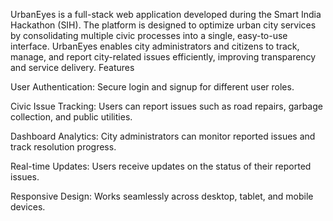 UrbanEyes is a full-stack web application developed during the Smart India Hackathon (SIH). The platform is designed to optimize urban city services by consolidating multiple civic processes into a single, easy-to-use interface. UrbanEyes enables city administrators and citizens to track, manage, and report city-related issues efficiently, improving transparency and service delivery.
Features

User Authentication: Secure login and signup for different user roles.

Civic Issue Tracking: Users can report issues such as road repairs, garbage collection, and public utilities.

Dashboard Analytics: City administrators can monitor reported issues and track resolution progress.

Real-time Updates: Users receive updates on the status of their reported issues.

Responsive Design: Works seamlessly across desktop, tablet, and mobile devices.
